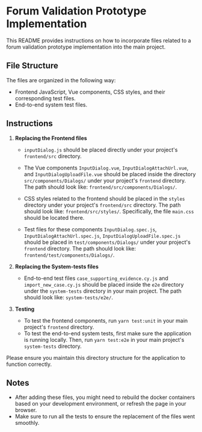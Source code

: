 # Forum Validation Prototype Implementation

This README provides instructions on how to incorporate files related to a forum validation prototype implementation
into the main project.

## File Structure

The files are organized in the following way:

- Frontend JavaScript, Vue components, CSS styles, and their corresponding test files.
- End-to-end system test files.

## Instructions

1. **Replacing the Frontend files**
    - `inputDialog.js` should be placed directly under your project's `frontend/src` directory.

    - The Vue components `InputDialog.vue`, `InputDialogAttachUrl.vue`, and `InputDialogUploadFile.vue` should be placed
    inside the directory `src/components/Dialogs/` under your project's `frontend` directory. The path should look like:
    `frontend/src/components/Dialogs/`.

    - CSS styles related to the frontend should be placed in the `styles` directory under your project's `frontend/src`
    directory. The path should look like: `frontend/src/styles/`. Specifically, the file `main.css` should be located
    there.

    - Test files for these components `InputDialog.spec.js`, `InputDialogAttachUrl.spec.js`,
    `InputDialogUploadFile.spec.js` should be placed in `test/components/Dialogs/` under your project's `frontend`
    directory. The path should look like: `frontend/test/components/Dialogs/`.

2. **Replacing the System-tests files**
    - End-to-end test files `case_supporting_evidence.cy.js` and `import_new_case.cy.js` should be placed inside the
    `e2e` directory under the `system-tests` directory in your main project.
    The path should look like: `system-tests/e2e/`.

3. **Testing**
    - To test the frontend components, run `yarn test:unit` in your main project's `frontend` directory.
    - To test the end-to-end system tests, first make sure the application is running locally. Then, run `yarn test:e2e`
    in your main project's `system-tests` directory.

Please ensure you maintain this directory structure for the application to function correctly.

## Notes

- After adding these files, you might need to rebuild the docker containers based on your development environment, or
refresh the page in your browser.
- Make sure to run all the tests to ensure the replacement of the files went smoothly.
